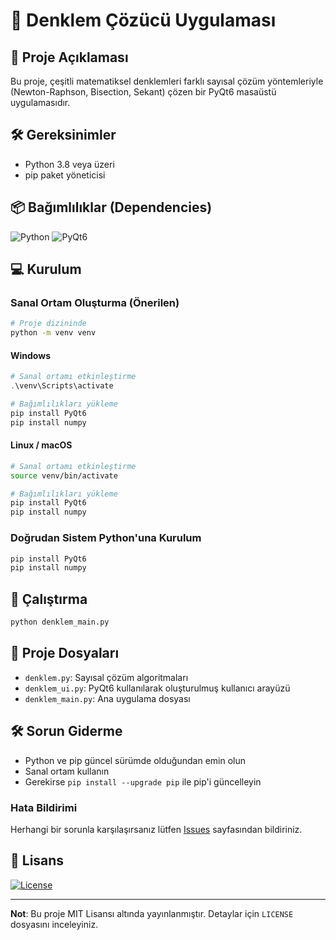 # 📐 Denklem Çözücü Uygulaması

## 🚀 Proje Açıklaması
Bu proje, çeşitli matematiksel denklemleri farklı sayısal çözüm yöntemleriyle (Newton-Raphson, Bisection, Sekant) çözen bir PyQt6 masaüstü uygulamasıdır.

## 🛠️ Gereksinimler
- Python 3.8 veya üzeri
- pip paket yöneticisi

## 📦 Bağımlılıklar (Dependencies)
![Python](https://img.shields.io/badge/Python-3.8+-blue)
![PyQt6](https://img.shields.io/badge/PyQt6-6.8.1-green)

## 💻 Kurulum

### Sanal Ortam Oluşturma (Önerilen)
```bash
# Proje dizininde
python -m venv venv
```

#### Windows
```powershell
# Sanal ortamı etkinleştirme
.\venv\Scripts\activate

# Bağımlılıkları yükleme
pip install PyQt6
pip install numpy
```

#### Linux / macOS
```bash
# Sanal ortamı etkinleştirme
source venv/bin/activate

# Bağımlılıkları yükleme
pip install PyQt6
pip install numpy
```

### Doğrudan Sistem Python'una Kurulum
```bash
pip install PyQt6
pip install numpy
```

## 🚀 Çalıştırma
```bash
python denklem_main.py
```

## 📁 Proje Dosyaları
- `denklem.py`: Sayısal çözüm algoritmaları
- `denklem_ui.py`: PyQt6 kullanılarak oluşturulmuş kullanıcı arayüzü
- `denklem_main.py`: Ana uygulama dosyası

## 🛠️ Sorun Giderme
- Python ve pip güncel sürümde olduğundan emin olun
- Sanal ortam kullanın
- Gerekirse `pip install --upgrade pip` ile pip'i güncelleyin

### Hata Bildirimi
Herhangi bir sorunla karşılaşırsanız lütfen [Issues](../../issues) sayfasından bildiriniz.

## 📝 Lisans
[![License](https://img.shields.io/badge/License-MIT-yellow.svg)](LICENSE)

---

**Not**: Bu proje MIT Lisansı altında yayınlanmıştır. Detaylar için `LICENSE` dosyasını inceleyiniz.
